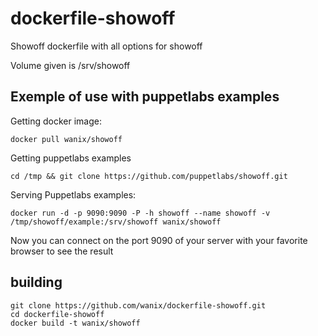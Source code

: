 # dockerfile-showoff #
Showoff dockerfile with all options for showoff

Volume given is /srv/showoff

## Exemple of use with puppetlabs examples ##
Getting docker image:

 ``` shell
 docker pull wanix/showoff
 ```

Getting puppetlabs examples

 ``` shell
 cd /tmp && git clone https://github.com/puppetlabs/showoff.git
 ```

Serving Puppetlabs examples:

 ``` shell
 docker run -d -p 9090:9090 -P -h showoff --name showoff -v /tmp/showoff/example:/srv/showoff wanix/showoff
 ```

Now you can connect on the port 9090 of your server with your favorite browser to see the result

## building ##

 ``` shell
 git clone https://github.com/wanix/dockerfile-showoff.git 
 cd dockerfile-showoff
 docker build -t wanix/showoff
 ```

